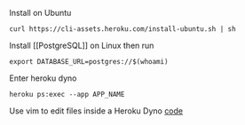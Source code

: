 
Install on Ubuntu
```
curl https://cli-assets.heroku.com/install-ubuntu.sh | sh
```

Install [[PostgreSQL]] on Linux then run
```term
export DATABASE_URL=postgres://$(whoami)
```

Enter heroku dyno
```
heroku ps:exec --app APP_NAME
```

Use vim to edit files inside a Heroku Dyno [code](https://github.com/jasonheecs/heroku-vim)